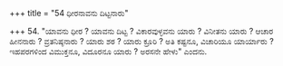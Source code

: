 +++
title = "54 ಧೀರನಾವನು ದಿಟ್ಟನಾರು"

+++
54. "ಯಾವನು ಧೀರ ? ಯಾವನು ದಿಟ್ಟ ? ವಿಕಾರವುಳ್ಳವನು ಯಾರು ? ವಿನೀತನು ಯಾರು ? ಆಚಾರ ಹೀನನಾರು ? ವ್ರತನಿಷ್ಠನಾರು ? ಯಾರು ಶಠ ? ಯಾರು ಕ್ರೂರಿ ? ಅತಿ ಕಷ್ಟನೂ, ವಿಚಾರಿಯೂ ಯಾರ್ಯಾರು ? ಇಹಪರಗಳಿಂದ ವಿಮುಕ್ತನೂ, ವಿದೂರನೂ ಯಾರು ? ಅರಸನೇ ಹೇಳು" ಎಂದನು.